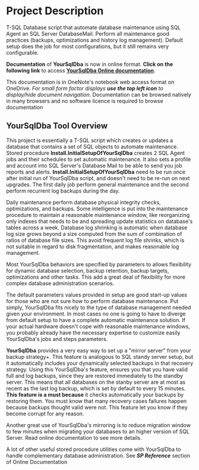# **Project Description**
T-SQL Database script that automate database maintenance using SQL Agent an SQL Server DatabaseMail. Perform all maintenance good practices (backups, optimizations and history log management).  Default setup does the job for most configurations, but it still remains very configurable.

**Documentation** of **YourSqlDba** is now in online format.  **Click on the following link** to access **[YourSqlDba Online documentation](https://onedrive.live.com/redir?resid=12C385255443C4ED!7080&authkey=!AHNqPfcuRy83NzA&ithint=onenote%2c)**.

This documentation is in OneNote's notebook web access format on OneDrive.  _For small form factor displays **use the top left icon** to display/hide document navigation_. Documentation can be browsed natively in many browsers and no software licence is required to browse documentation 

## YourSqlDba Tool Overview

This project is essentially a T-SQL script which creates or updates a database that contains a set of SQL objects to automate maintenance. Stored procedure **Install.InitialSetupOfYourSqlDba** creates 2 SQL Agent jobs and their schedules to set automatic maintenance. It also sets a profile and account into SQL Server's Database Mail to be able  to send you  job reports and alerts.  **Install.InitialSetupOfYourSqlDba** need to be run once after initial run of YourSqlDba script, and doesn't need to be re-run on next upgrades.
The first daily job perform general maintenance and the second perform recurrent log backups during the day.

Daily maintenance perform database physical integrity checks, optimizations, and backups.  Some intelligence is put into the maintenance procedure to maintain a reasonable maintenance window, like reorganizing only indexes that needs to be and spreading update statistics on database's tables across a week.  Database log shrinking is automatic when database log size grows beyond a size computed from the sum of combination of ratios of database file sizes.  This avoid frequent log file shrinks, which is not suitable in regard to disk fragmentation, and makes reasonable log management.

Most YourSqlDba behaviors are specified by parameters to allows flexibility for dynamic database selection, backup retention, backup targets, optimizations and other tasks.  This add a great deal of flexibility for more complex database administration scenarios.

The default parameters values provided in setup are good start-up values for those who are not sure how to perform database maintenance.  Put simply, YourSqlDba fits nicely to the type of database management needed given your environment.  In most cases no one is going to have to diverge from default setup to have a complete automatic maintenance solution.  If your actual hardware doesn't cope with reasonable maintenance windows, you probably already have the necessary expertise to customize easily YourSqlDba's jobs and steps parameters.

**YourSqlDba** provides a very easy way to set up a "mirror server" from your backup strategy+.  This feature is analogous to SQL standy server setup, but it automatically includes your dynamically selected backups in that recovery strategy. Using this YourSqlDba's feature, ensures you that you have valid full and log backups, since they are restored immediately to the standby server.  This means that all databases on the stanby server are at most as recent as the last log backup, which is set by default to every 15 minutes.  **This feature is a must because** it checks automatically your backups by restoring them. You must know that many recovery cases failures happen because backups thought valid were not.  This feature let you know if they become corrupt for any reason.

Another great use of YourSqlDba's mirroring is to reduce migration window to few minutes when migrating your databases to an higher version of SQL Server.  Read online documentation to see more details.

A lot of other useful stored procedure utilities come with YourSqlDba to handle complementary database administration.  See **_SP Reference_** section of Online Documentation

